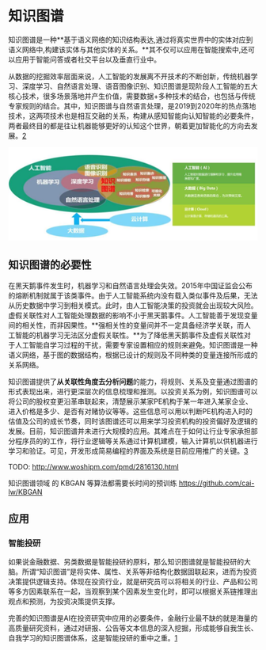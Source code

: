 # 知识图谱

知识图谱是一种**基于语义网络的知识结构表达,通过将真实世界中的实体对应到语义网络中,构建该实体与其他实体的关系。**其不仅可以应用在智能搜索中,还可以应用于智能问答或者社交平台以及垂直行业中。

从数据的挖掘效率层面来说，人工智能的发展离不开技术的不断创新，传统机器学习、深度学习、自然语言处理、语音图像识别、知识图谱是现阶段人工智能的五大核心技术，很多场景落地并产生价值，需要数据+多种技术的结合，也包括与传统专家规则的结合。其中，知识图谱与自然语言处理，是2019到2020年的热点落地技术，这两项技术也是相互交融的关系，构建从感知智能向认知智能的必要条件，两者最终目的都是往让机器能够更好的认知这个世界，朝着更加智能化的方向去发展。[2]

![知识图谱与AI的关系](../img/knowledge_map_in_AI.png)

## 知识图谱的必要性

在黑天鹅事件发生时，机器学习和自然语言处理会失效。2015年中国证监会公布的熔断机制就属于该类事件。由于人工智能系统内没有载入类似事件及后果，无法从历史数据中学习到相关模式。此时，由人工智能决策的投资就会出现较大风险。虚假关联性对人工智能处理数据的影响不小于黑天鹅事件。人工智能善于发现变量间的相关性，而非因果性。**强相关性的变量间并不一定具备经济学关联，而人工智能的机器学习无法区分虚假关联性。**为了降低黑天鹅事件及虚假关联性对于人工智能自学习过程的干扰，需要专家设置相应的规则来避免。知识图谱是一种语义网络，基于图的数据结构，根据已设计的规则及不同种类的变量连接所形成的关系网络。

知识图谱提供了**从关联性角度去分析问题**的能力，将规则、关系及变量通过图谱的形式表现出来，进行更深层次的信息梳理和推测。以投资关系为例，知识图谱可以将公司的股权变更沿革串联起来，清楚展示某家PE机构于某一年进入某家企业、进入价格是多少、是否有对赌协议等等。这些信息可以用以判断PE机构进入时的估值及公司的成长节奏，同时该图谱还可以用来学习投资机构的投资偏好及逻辑的发展。目前，知识图谱并未进行大规模的应用。其难点在于如何让行业专家承担部分程序员的的工作，将行业逻辑等关系通过计算机建模，输入计算机以供机器进行学习和验证。可见，开发形成简易编程的界面及系统是目前应用推广的关键。[3]


TODO:
http://www.woshipm.com/pmd/2816130.html

知识图谱领域 的 KBGAN 等算法都需要长时间的预训练 https://github.com/cai-lw/KBGAN

## 应用

### 智能投研

如果说金融数据、另类数据是智能投研的原料，那么知识图谱就是智能投研的大脑。所谓“知识图谱”是将实体、属性、关系等非结构化数据固联起来，进而为投资决策提供逻辑支持。体现在投资行业，就是研究员可以将相关的行业、产品和公司等多方因素联系在一起，当观察到某个因素发生变化时，即可以根据关系链推理出观点和预测，为投资决策提供支撑。

完善的知识图谱是AI在投资研究中应用的必要条件，金融行业最不缺的就是海量的高质量研究资料，通过对研报、公告等文本信息的深入挖掘，形成能够自我生长、自我学习的知识图谱体系，这是智能投研的重中之重。[1]

[1]: https://www.jianshu.com/p/d15703c14cd5
[2]: https://www.weiyangx.com/351456.html
[3]: http://www.cstf.org.cn/newsdetail.asp?types=36&num=1165
